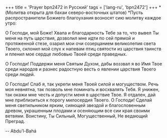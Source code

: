 +++
title = 'Prayer bpn2472 in Русский'
tags = ['lang-ru', 'bpn2472']
+++
*(Молитва открыта для бахаи северо-восточных штатов)
*Пусть распространители Божиего благоухания возносят сию молитву каждое утро:

О Господи, мой Боже! Хвала и благодарность Тебе за то, что вывел Ты меня на путь царствия, дозволил мне идти по сей прямой и протяженной стезе, озарил мои очи созерцанием великолепия света Твоего, склонил мой слух к напевам птиц святости из царствия таинств и пленил мое сердце любовью Твоей среди праведных.

О Господи! Поддержи меня Святым Духом, дабы воззвал я во Имя Твое среди народов и разнес радостную весть о явлении царствия Твоего среди людей.

О Господи! Слаб я, так укрепи меня Твоей силой и могуществом. Речь моя невнятна, так позволь мне поминать и восхвалять Тебя. Я унижен, так окажи мне честь и допусти меня в царствие Твое. Я отдален, дай мне приблизиться к порогу милосердия Твоего. О Господи! Сделай меня светильником ярким, сияющей звездой и благословенным древом, украшенным плодами и осеняющим все сии края своими ветвями. Воистину, Ты Сильный, Могущественный, Не ведающий Преград.

-- Abdu'l-Bahá
